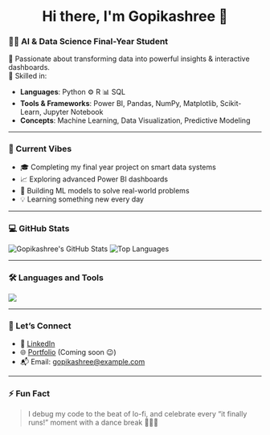 <h1 align="center">Hi there, I'm Gopikashree 👋</h1>

### 👩‍💻 AI & Data Science Final-Year Student  
🎯 Passionate about transforming data into powerful insights & interactive dashboards.  
🔧 Skilled in:  
- **Languages**: Python ⚙️ R 📊 SQL  
- **Tools & Frameworks**: Power BI, Pandas, NumPy, Matplotlib, Scikit-Learn, Jupyter Notebook  
- **Concepts**: Machine Learning, Data Visualization, Predictive Modeling  

---

### 🚀 Current Vibes
- 🎓 Completing my final year project on smart data systems  
- 📈 Exploring advanced Power BI dashboards  
- 🤖 Building ML models to solve real-world problems  
- 💡 Learning something new every day  

---

### 💻 GitHub Stats
![Gopikashree's GitHub Stats](https://github-readme-stats.vercel.app/api?username=gopikashreepr&show_icons=true&theme=radical)
![Top Languages](https://github-readme-stats.vercel.app/api/top-langs/?username=gopikashreepr&layout=compact&theme=radical)

---

### 🛠️ Languages and Tools
<p align="left">
  <img src="https://skillicons.dev/icons?i=python,r,sql,html,css,js,jupyter,github,git,pandas,numpy,scikit-learn,powerbi&theme=light" />
</p>

---

### 🤝 Let’s Connect
- 💼 [LinkedIn](https://www.linkedin.com/in/gopikashreepr/)
- 🌐 [Portfolio](#) (Coming soon 😉)
- 📬 Email: gopikashree@example.com

---

### ⚡ Fun Fact
> I debug my code to the beat of lo-fi, and celebrate every “it finally runs!” moment with a dance break 💃🧠✨

